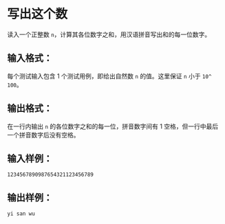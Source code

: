 # 写出这个数
读入一个正整数 `n`，计算其各位数字之和，用汉语拼音写出和的每一位数字。

## 输入格式：
每个测试输入包含 1 个测试用例，即给出自然数 `n` 的值。这里保证 `n` 小于 `10^​100`。

## 输出格式：
在一行内输出 `n` 的各位数字之和的每一位，拼音数字间有 1 空格，但一行中最后一个拼音数字后没有空格。

## 输入样例：
    1234567890987654321123456789
## 输出样例：
    yi san wu